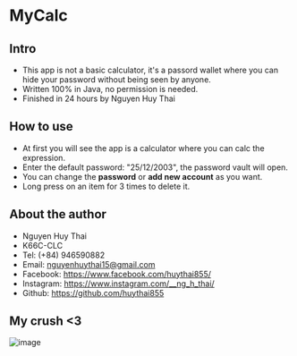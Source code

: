 # MyCalc

## Intro
- This app is not a basic calculator, it's a passord wallet where you can hide your password without being seen by anyone.
- Written 100% in Java, no permission is needed.
- Finished in 24 hours by Nguyen Huy Thai

## How to use
- At first you will see the app is a calculator where you can calc the expression.
- Enter the default password: "25/12/2003", the password vault will open. 
- You can change the **password** or **add new account** as you want.
- Long press on an item for 3 times to delete it. 

## About the author
- Nguyen Huy Thai
- K66C-CLC 
- Tel: (+84) 946590882
- Email: nguyenhuythai15@gmail.com
- Facebook: https://www.facebook.com/huythai855/
- Instagram: https://www.instagram.com/__ng_h_thai/
- Github: https://github.com/huythai855

## **My crush <3**
![image](https://user-images.githubusercontent.com/51937716/149208599-881d4ea3-dc91-44f3-867e-2b22ced52519.png)

